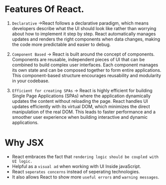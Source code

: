 # Features Of React. 
1. `Declarative` ->React follows a declarative paradigm, which means developers describe what the UI should look like rather than worrying about how to implement it step by step. React automatically manages updates and renders the right components when data changes, making the code more predictable and easier to debug.

2. `Component Based` -> React is built around the concept of components. Components are reusable, independent pieces of UI that can be combined to build complex user interfaces. Each component manages its own state and can be composed together to form entire applications. This component-based structure encourages reusability and modularity in your codebase.
 
3. `Efficient for creating SPAs` -> React is highly efficient for building Single Page Applications (SPAs) where the application dynamically updates the content without reloading the page. React handles UI updates efficiently with its virtual DOM, which minimizes the direct manipulation of the real DOM. This leads to faster performance and a smoother user experience when building interactive and dynamic applications.



# Why JSX
* React embraces the fact that `rendering logic should be coupled with UI logic.`
* Helpful as a `visual ad` when working with UI Inside javaScript.
* React `seperates concerns` instead of seperating technologies.
* It also allows React to show more `useful errors` and `warning messages`.